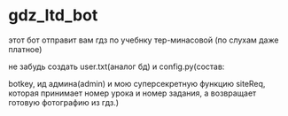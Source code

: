 # gdz_ltd_bot
этот бот отправит вам гдз по учебнку тер-минасовой (по слухам даже платное)

не забудь создать user.txt(аналог бд) и config.py(состав:

botkey, ид админа(admin) и мою суперсекретную функцию siteReq, которая принимает номер урока и номер задания, а возвращает готовую фотографию из гдз.)
